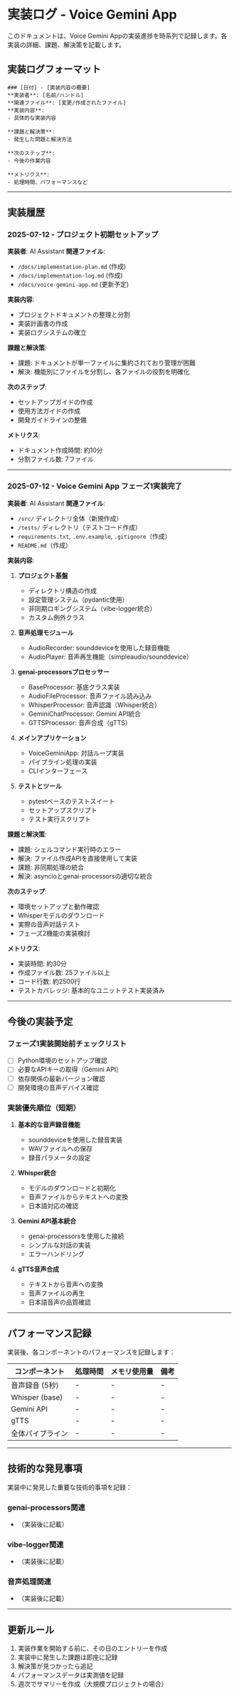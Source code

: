 # 実装ログ - Voice Gemini App

このドキュメントは、Voice Gemini Appの実装進捗を時系列で記録します。各実装の詳細、課題、解決策を記載します。

## 実装ログフォーマット

```
### [日付] - [実装内容の概要]
**実装者**: [名前/ハンドル]
**関連ファイル**: [変更/作成されたファイル]
**実装内容**:
- 具体的な実装内容

**課題と解決策**:
- 発生した問題と解決方法

**次のステップ**:
- 今後の作業内容

**メトリクス**:
- 処理時間、パフォーマンスなど
```

---

## 実装履歴

### 2025-07-12 - プロジェクト初期セットアップ
**実装者**: AI Assistant
**関連ファイル**: 
- `/docs/implementation-plan.md` (作成)
- `/docs/implementation-log.md` (作成)
- `/docs/voice-gemini-app.md` (更新予定)

**実装内容**:
- プロジェクトドキュメントの整理と分割
- 実装計画書の作成
- 実装ログシステムの確立

**課題と解決策**:
- 課題: ドキュメントが単一ファイルに集約されており管理が困難
- 解決: 機能別にファイルを分割し、各ファイルの役割を明確化

**次のステップ**:
- セットアップガイドの作成
- 使用方法ガイドの作成
- 開発ガイドラインの整備

**メトリクス**:
- ドキュメント作成時間: 約10分
- 分割ファイル数: 7ファイル

---

### 2025-07-12 - Voice Gemini App フェーズ1実装完了
**実装者**: AI Assistant
**関連ファイル**: 
- `/src/` ディレクトリ全体（新規作成）
- `/tests/` ディレクトリ（テストコード作成）
- `requirements.txt`, `.env.example`, `.gitignore`（作成）
- `README.md`（作成）

**実装内容**:
1. **プロジェクト基盤**
   - ディレクトリ構造の作成
   - 設定管理システム（pydantic使用）
   - 非同期ロギングシステム（vibe-logger統合）
   - カスタム例外クラス

2. **音声処理モジュール**
   - AudioRecorder: sounddeviceを使用した録音機能
   - AudioPlayer: 音声再生機能（simpleaudio/sounddevice）

3. **genai-processorsプロセッサー**
   - BaseProcessor: 基底クラス実装
   - AudioFileProcessor: 音声ファイル読み込み
   - WhisperProcessor: 音声認識（Whisper統合）
   - GeminiChatProcessor: Gemini API統合
   - GTTSProcessor: 音声合成（gTTS）

4. **メインアプリケーション**
   - VoiceGeminiApp: 対話ループ実装
   - パイプライン処理の実装
   - CLIインターフェース

5. **テストとツール**
   - pytestベースのテストスイート
   - セットアップスクリプト
   - テスト実行スクリプト

**課題と解決策**:
- 課題: シェルコマンド実行時のエラー
- 解決: ファイル作成APIを直接使用して実装
- 課題: 非同期処理の統合
- 解決: asyncioとgenai-processorsの適切な統合

**次のステップ**:
- 環境セットアップと動作確認
- Whisperモデルのダウンロード
- 実際の音声対話テスト
- フェーズ2機能の実装検討

**メトリクス**:
- 実装時間: 約30分
- 作成ファイル数: 25ファイル以上
- コード行数: 約2500行
- テストカバレッジ: 基本的なユニットテスト実装済み

---

## 今後の実装予定

### フェーズ1実装開始前チェックリスト
- [ ] Python環境のセットアップ確認
- [ ] 必要なAPIキーの取得（Gemini API）
- [ ] 依存関係の最新バージョン確認
- [ ] 開発環境の音声デバイス確認

### 実装優先順位（短期）
1. **基本的な音声録音機能**
   - sounddeviceを使用した録音実装
   - WAVファイルへの保存
   - 録音パラメータの設定

2. **Whisper統合**
   - モデルのダウンロードと初期化
   - 音声ファイルからテキストへの変換
   - 日本語対応の確認

3. **Gemini API基本統合**
   - genai-processorsを使用した接続
   - シンプルな対話の実装
   - エラーハンドリング

4. **gTTS音声合成**
   - テキストから音声への変換
   - 音声ファイルの再生
   - 日本語音声の品質確認

---

## パフォーマンス記録

実装後、各コンポーネントのパフォーマンスを記録します：

| コンポーネント | 処理時間 | メモリ使用量 | 備考 |
|---------------|---------|-------------|------|
| 音声録音 (5秒) | - | - | - |
| Whisper (base) | - | - | - |
| Gemini API | - | - | - |
| gTTS | - | - | - |
| 全体パイプライン | - | - | - |

---

## 技術的な発見事項

実装中に発見した重要な技術的事項を記録：

### genai-processors関連
- （実装後に記載）

### vibe-logger関連
- （実装後に記載）

### 音声処理関連
- （実装後に記載）

---

## 更新ルール

1. 実装作業を開始する前に、その日のエントリーを作成
2. 実装中に発生した課題は即座に記録
3. 解決策が見つかったら追記
4. パフォーマンスデータは実測値を記録
5. 週次でサマリーを作成（大規模プロジェクトの場合）